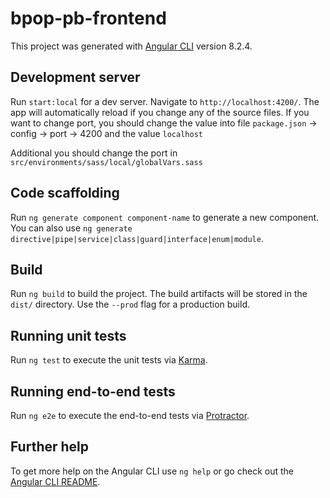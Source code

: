 # bpop-pb-frontend

This project was generated with [Angular CLI](https://tanstack.com/query/v4/docs/vue/installation) version 8.2.4.

## Development server

Run `start:local` for a dev server. Navigate to `http://localhost:4200/`. The app will automatically reload if you change any of the source files.
If you want to change port, you should change the value into file `package.json` -> config -> port -> 4200 and the value `localhost`

Additional you should change the port in `src/environments/sass/local/globalVars.sass`

## Code scaffolding

Run `ng generate component component-name` to generate a new component. You can also use `ng generate directive|pipe|service|class|guard|interface|enum|module`.

## Build

Run `ng build` to build the project. The build artifacts will be stored in the `dist/` directory. Use the `--prod` flag for a production build.

## Running unit tests

Run `ng test` to execute the unit tests via [Karma](https://karma-runner.github.io).

## Running end-to-end tests

Run `ng e2e` to execute the end-to-end tests via [Protractor](http://www.protractortest.org/).

## Further help

To get more help on the Angular CLI use `ng help` or go check out the [Angular CLI README](https://github.com/angular/angular-cli/blob/master/README.md).
 
